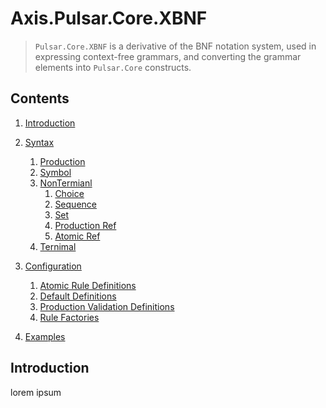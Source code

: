 # Axis.Pulsar.Core.XBNF
> `Pulsar.Core.XBNF` is a derivative of the BNF notation system, used in expressing context-free grammars, and
converting the grammar elements into `Pulsar.Core` constructs.


## Contents
1. [Introduction](#Introduction)
1. [Syntax](#Syntax)
   1. [Production](#Production)
   1. [Symbol](#Symbol)
   1. [NonTermianl](#NonTerma)
      1. [Choice](#Choice)
      1. [Sequence](#Sequence)
      1. [Set](#Set)
      1. [Production Ref](#Production-Ref)
      1. [Atomic Ref](#Atomic-Ref)
   1. [Ternimal](#Terminal)

1. [Configuration](#Configuration)
   1. [Atomic Rule Definitions](#Atomic-Rule-Definitions)
   1. [Default Definitions](#Default-Definitions)
   1. [Production Validation Definitions](#Production-Validation-Definitions)
   1. [Rule Factories](#Rule-Factories)
1. [Examples](#Examples)


## Introduction
<a id="Introduction"></a>
lorem ipsum

